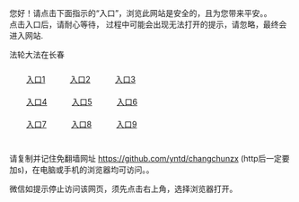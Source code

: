 您好！请点击下面指示的“入口”，浏览此网站是安全的，且为您带来平安。。 <br/>
点击入口后，请耐心等待， 过程中可能会出现无法打开的提示，请忽略，最终会进入网站. </br>

法轮大法在长春<br/>
<div style="padding:10px"><a style="margin:20px" target="_blank" href="https://d15oedsb2t3cm3.cloudfront.net/2Qpsp?pmfrztse" id="ccLink1" rel="nofollow">入口1</a> <a target="_blank" style="margin:20px" href="https://dox7ncitsw0zx.cloudfront.net/2Qpsp?eenipvub" id="ccLink2" rel="nofollow">入口2</a> <a style="margin:20px" target="_blank" href="https://d32w4tz2dxps1i.cloudfront.net/2Qpsp?nbrag" id="ccLink3" rel="nofollow">入口3</a></div>

<div style="padding:10px" ><a style="margin:20px" target="_blank" href="https://d15oedsb2t3cm3.cloudfront.net/2Qpsp?pmfrztse" id="ccLink4" rel="nofollow">入口4</a> <a style="margin:20px" href="https://dox7ncitsw0zx.cloudfront.net/2Qpsp?eenipvub" target="_blank" id="ccLink5" rel="nofollow">入口5</a> <a style="margin:20px" href="https://d32w4tz2dxps1i.cloudfront.net/2Qpsp?nbrag" target="_blank" id="ccLink6" rel="nofollow">入口6</a></div>

<div style="padding:10px"><a style="margin:20px" target="_blank" href="https://d15oedsb2t3cm3.cloudfront.net/2Qpsp?pmfrztse" id="ccLink7" rel="nofollow">入口7</a> <a style="margin:20px" href="https://dox7ncitsw0zx.cloudfront.net/2Qpsp?eenipvub" target="_blank" id="ccLink8" rel="nofollow">入口8</a> <a style="margin:20px" target="_blank" href="https://d32w4tz2dxps1i.cloudfront.net/2Qpsp?nbrag" id="ccLink9" rel="nofollow">入口9</a></div>

<br/>



请复制并记住免翻墙网址 https://github.com/yntd/changchunzx (http后一定要加s)，在电脑或手机的浏览器均可访问。。<br/>

微信如提示停止访问该网页，须先点击右上角，选择浏览器打开。
